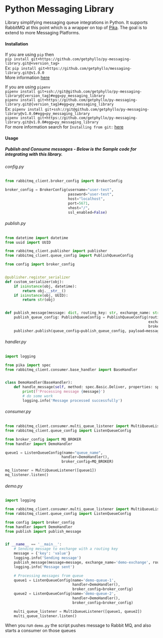 # Python Messaging Library
Library simplifying messaging queue integrations in Python. 
It supports RabbitMQ at this point which is a wrapper on top of [Pika](https://github.com/pika/pika).
The goal is to extend to more Messaging Platforms.

#### Installation
If you are using `pip` then  
`pip install git+https://github.com/getphyllo/py-messaging-library.git@<version_tag>`  
Ex: `pip install git+https://github.com/getphyllo/messaging-library.git@v1.0.0`  
More information [here](https://pip.pypa.io/en/stable/topics/vcs-support/)

If you are using `pipenv`  
`pipenv install git+ssh://git@github.com/getphyllo/py-messaging-library@{version_tag}#egg=py_messaging_library`  
`pipenv install git+https://github.com/getphyllo/py-messaging-library.git@{version_tag}#egg=py_messaging_library`  
Ex:
`pipenv install git+ssh://git@github.com/getphyllo/py-messaging-library@v1.0.0#egg=py_messaging_library`  
`pipenv install git+https://github.com/getphyllo/py-messaging-library.git@v1.0.0#egg=py_messaging_library`  
For more information search for `Installing from git:` [here](https://github.com/pypa/pipenv#-usage)

#### Usage
##### Publish and Consume messages - Below is the Sample code for integrating with this library. 

###### config.py
```python
from rabbitmq_client.broker_config import BrokerConfig

broker_config = BrokerConfig(username="user-test",
                             password="user-test",
                             host="localhost",
                             port=5671,
                             vhost="/",
                             ssl_enabled=False)

```

###### publish.py
```python
from datetime import datetime
from uuid import UUID

from rabbitmq_client.publisher import publisher
from rabbitmq_client.queue_config import PublishQueueConfig

from config import broker_config


@publisher.register_serializer
def custom_serializer(obj):
    if isinstance(obj, datetime):
        return obj.__str__()
    if isinstance(obj, UUID):
        return str(obj)


def publish_message(message: dict, routing_key: str, exchange_name: str):
    publish_queue_config: PublishQueueConfig = PublishQueueConfig(routing_key=routing_key,
                                                                  exchange=exchange_name,
                                                                  broker_config=broker_config)
    publisher.publish(queue_config=publish_queue_config, payload=message)
```


###### handler.py
```python
import logging

from pika import spec
from rabbitmq_client.consumer.base_handler import BaseHandler


class DemoHandler(BaseHandler):
    def handle_message(self, method: spec.Basic.Deliver, properties: spec.BasicProperties, message: dict):
        print(f'Processing message {message}')
        # do some work
        logging.info('Message processed successfully')

```

###### consumer.py
```python
from rabbitmq_client.consumer.multi_queue_listener import MultiQueueListener
from rabbitmq_client.queue_config import ListenQueueConfig

from broker_config import MQ_BROKER
from handler import DemoHandler

queue1 = ListenQueueConfig(name="queue_name",
                          handler=DemoHandler(),
                          broker_config=MQ_BROKER)

mq_listener = MultiQueueListener([queue1])
mq_listener.listen()
```

###### demo.py
```python
import logging

from rabbitmq_client.consumer.multi_queue_listener import MultiQueueListener
from rabbitmq_client.queue_config import ListenQueueConfig

from config import broker_config
from handler import DemoHandler
from publish import publish_message


if __name__ == '__main__':
    # Sending message to exchange with a routing key
    message = {'key': 'value'}
    logging.info('Sending message')
    publish_message(message=message, exchange_name='demo-exchange', routing_key='.queue-1.queue-2.')
    logging.info('Message sent')

    # Processing messages from queue
    queue1 = ListenQueueConfig(name='demo-queue-1',
                               handler=DemoHandler(),
                               broker_config=broker_config)
    queue2 = ListenQueueConfig(name='demo-queue-2',
                               handler=DemoHandler(),
                               broker_config=broker_config)

    multi_queue_listener = MultiQueueListener([queue1, queue2])
    multi_queue_listener.listen()
```

When you run `demo.py` the script pushes message to Rabbit MQ, and also starts a consumer on those queues
